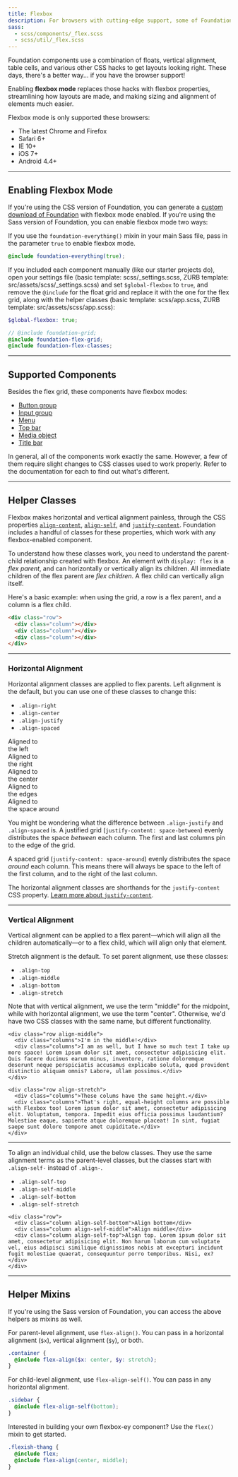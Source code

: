 ```yaml
---
title: Flexbox
description: For browsers with cutting-edge support, some of Foundation's key components can be converted to flexbox.
sass:
  - scss/components/_flex.scss
  - scss/util/_flex.scss
---
```


Foundation components use a combination of floats, vertical alignment, table cells, and various other CSS hacks to get layouts looking right. These days, there's a better way... if you have the browser support!

Enabling **flexbox mode** replaces those hacks with flexbox properties, streamlining how layouts are made, and making sizing and alignment of elements much easier.

Flexbox mode is only supported these browsers:

- The latest Chrome and Firefox
- Safari 6+
- IE 10+
- iOS 7+
- Android 4.4+

---

## Enabling Flexbox Mode

If you're using the CSS version of Foundation, you can generate a <a href="https://foundation.zurb.com/sites/download">custom download of Foundation</a> with flexbox mode enabled. If you're using the Sass version of Foundation, you can enable flexbox mode two ways:

If you use the `foundation-everything()` mixin in your main Sass file, pass in the parameter `true` to enable flexbox mode.

```scss
@include foundation-everything(true);
```

If you included each component manually (like our starter projects do), open your settings file (basic template: scss/_settings.scss, ZURB template: src/assets/scss/_settings.scss) and set `$global-flexbox` to `true`, and remove the `@include` for the float grid and replace it with the one for the flex grid, along with the helper classes (basic template: scss/app.scss, ZURB template: src/assets/scss/app.scss):

```scss
$global-flexbox: true;

// @include foundation-grid;
@include foundation-flex-grid;
@include foundation-flex-classes;
```

---

## Supported Components

Besides the flex grid, these components have flexbox modes:

- [Button group](button-group.html)
- [Input group](forms.html#inline-labels-and-buttons)
- [Menu](menu.html)
- [Top bar](top-bar.html)
- [Media object](media-object.html)
- [Title bar](off-canvas.html#title-bar)

In general, all of the components work exactly the same. However, a few of them require slight changes to CSS classes used to work properly. Refer to the documentation for each to find out what's different.

---

## Helper Classes

Flexbox makes horizontal and vertical alignment painless, through the CSS properties [`align-content`](https://developer.mozilla.org/en-US/docs/Web/CSS/align-items), [`align-self`](https://developer.mozilla.org/en-US/docs/Web/CSS/align-self), and [`justify-content`](https://developer.mozilla.org/en-US/docs/Web/CSS/justify-content). Foundation includes a handful of classes for these properties, which work with any flexbox-enabled component.

To understand how these classes work, you need to understand the parent-child relationship created with flexbox. An element with `display: flex` is a *flex parent*, and can horizontally or vertically align its children. All immediate children of the flex parent are *flex children*. A flex child can vertically align itself.

Here's a basic example: when using the grid, a row is a flex parent, and a column is a flex child.

```html
<div class="row">
  <div class="column"></div>
  <div class="column"></div>
  <div class="column"></div>
</div>
```

---

### Horizontal Alignment

Horizontal alignment classes are applied to flex parents. Left alignment is the default, but you can use one of these classes to change this:

- `.align-right`
- `.align-center`
- `.align-justify`
- `.align-spaced`

<div class="docs-code-live">
  <div class="text-center">
    <div class="row">
      <div class="column small-4">Aligned to</div>
      <div class="column small-4">the left</div>
    </div>
    <div class="row align-right">
      <div class="column small-4">Aligned to</div>
      <div class="column small-4">the right</div>
    </div>
    <div class="row align-center">
      <div class="column small-4">Aligned to</div>
      <div class="column small-4">the center</div>
    </div>
    <div class="row align-justify">
      <div class="column small-4">Aligned to</div>
      <div class="column small-4">the edges</div>
    </div>
    <div class="row align-spaced">
      <div class="column small-4">Aligned to</div>
      <div class="column small-4">the space around</div>
    </div>
  </div>
</div>

You might be wondering what the difference between `.align-justify` and `.align-spaced` is. A justified grid (`justify-content: space-between`) evenly distributes the space *between* each column. The first and last columns pin to the edge of the grid.

A spaced grid (`justify-content: space-around`) evenly distributes the space *around* each column. This means there will always be space to the left of the first column, and to the right of the last column.

The horizontal alignment classes are shorthands for the `justify-content` CSS property. [Learn more about `justify-content`](https://developer.mozilla.org/en-US/docs/Web/CSS/justify-content).

---

### Vertical Alignment

Vertical alignment can be applied to a flex parent&mdash;which will align all the children automatically&mdash;or to a flex child, which will align only that element.

Stretch alignment is the default. To set parent alignment, use these classes:

- `.align-top`
- `.align-middle`
- `.align-bottom`
- `.align-stretch`

<div class="primary callout">
  <p>Note that with vertical alignment, we use the term "middle" for the midpoint, while with horizontal alignment, we use the term "center". Otherwise, we'd have two CSS classes with the same name, but different functionality.</p>
</div>

```html_example
<div class="row align-middle">
  <div class="columns">I'm in the middle!</div>
  <div class="columns">I am as well, but I have so much text I take up more space! Lorem ipsum dolor sit amet, consectetur adipisicing elit. Quis facere ducimus earum minus, inventore, ratione doloremque deserunt neque perspiciatis accusamus explicabo soluta, quod provident distinctio aliquam omnis? Labore, ullam possimus.</div>
</div>
```

```html_example
<div class="row align-stretch">
  <div class="columns">These colums have the same height.</div>
  <div class="columns">That's right, equal-height columns are possible with Flexbox too! Lorem ipsum dolor sit amet, consectetur adipisicing elit. Voluptatum, tempora. Impedit eius officia possimus laudantium? Molestiae eaque, sapiente atque doloremque placeat! In sint, fugiat saepe sunt dolore tempore amet cupiditate.</div>
</div>
```

---

To align an individual child, use the below classes. They use the same alignment terms as the parent-level classes, but the classes start with `.align-self-` instead of `.align-`.

- `.align-self-top`
- `.align-self-middle`
- `.align-self-bottom`
- `.align-self-stretch`

```html_example
<div class="row">
  <div class="column align-self-bottom">Align bottom</div>
  <div class="column align-self-middle">Align middle</div>
  <div class="column align-self-top">Align top. Lorem ipsum dolor sit amet, consectetur adipisicing elit. Non harum laborum cum voluptate vel, eius adipisci similique dignissimos nobis at excepturi incidunt fugit molestiae quaerat, consequuntur porro temporibus. Nisi, ex?</div>
</div>
```

---

## Helper Mixins

If you're using the Sass version of Foundation, you can access the above helpers as mixins as well.

For parent-level alignment, use `flex-align()`. You can pass in a horizontal alignment (`$x`), vertical alignment (`$y`), or both.

```scss
.container {
  @include flex-align($x: center, $y: stretch);
}
```

For child-level alignment, use `flex-align-self()`. You can pass in any horizontal alignment.

```scss
.sidebar {
  @include flex-align-self(bottom);
}
```

Interested in building your own flexbox-ey component? Use the `flex()` mixin to get started.

```scss
.flexish-thang {
  @include flex;
  @include flex-align(center, middle);
}
```
